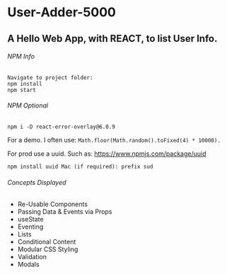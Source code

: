 ﻿# User-Adder-5000

## A Hello Web App, with REACT, to list User Info. 

###### NPM Info
```
Navigate to project folder:
npm install
npm start
```
###### NPM Optional
```
npm i -D react-error-overlay@6.0.9
```

For a demo. I often use: ```Math.floor(Math.random().toFixed(4) * 10000).```

For prod use a uuid. Such as: https://www.npmjs.com/package/uuid
```
npm install uuid Mac (if required): prefix sud
```

###### Concepts Displayed
- Re-Usable Components
- Passing Data & Events via Props
- useState
- Eventing
- Lists
- Conditional Content
- Modular CSS Styling
- Validation
- Modals
